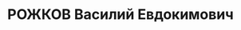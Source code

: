 ---
title: РОЖКОВ Василий Евдокимович
description: 'Род. в 1888, Тульская губ., из служащих., обр.: высшее. Проживал: г.
  Красноярск. Нач. отдела капстроительства в Красдревтресте.

  Арестован 29.03.1937. Обв. по ст. 58-6, 58-7, 58-10, 58-11 УК РСФСР. Приговор: ВК
  ВС СССР, 24.10.1937 – ВМН с конфискацией имущества. Расстрелян 24.10.1937, в г.
  Иркутске.

  Реабилитирован Прокуратурой Красноярского края 19.02.1998'
---